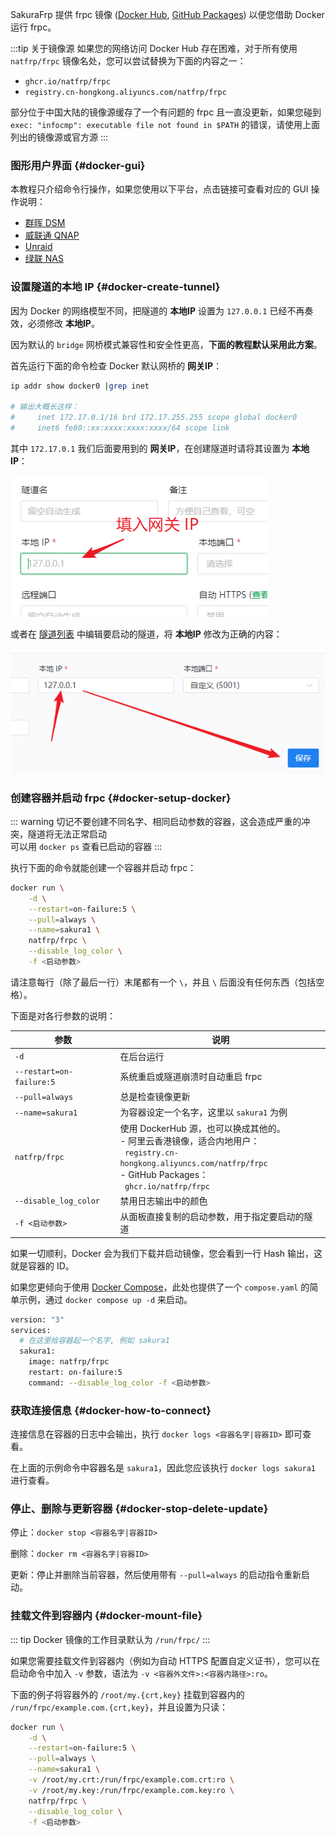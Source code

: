 <!-- markdownlint-disable MD041 -->

SakuraFrp 提供 frpc 镜像 ([Docker Hub](https://hub.docker.com/r/natfrp/frpc), [GitHub Packages](https://github.com/orgs/natfrp/packages/container/package/frpc)) 以便您借助 Docker 运行 frpc。

:::tip 关于镜像源
如果您的网络访问 Docker Hub 存在困难，对于所有使用 `natfrp/frpc` 镜像名处，您可以尝试替换为下面的内容之一：

- `ghcr.io/natfrp/frpc`
- `registry.cn-hongkong.aliyuncs.com/natfrp/frpc`

部分位于中国大陆的镜像源缓存了一个有问题的 frpc 且一直没更新，如果您碰到 `exec: "infocmp": executable file not found in $PATH` 的错误，请使用上面列出的镜像源或官方源
:::

### 图形用户界面 {#docker-gui}

本教程只介绍命令行操作，如果您使用以下平台，点击链接可查看对应的 GUI 操作说明：

- [群晖 DSM](/app/synology.md)
- [威联通 QNAP](/app/qnap.md)
- [Unraid](/app/unraid)
- [绿联 NAS](/app/ugreen.md)

### 设置隧道的本地 IP {#docker-create-tunnel}

因为 Docker 的网络模型不同，把隧道的 **本地IP** 设置为 `127.0.0.1` 已经不再奏效，必须修改 **本地IP**。

因为默认的 `bridge` 网桥模式兼容性和安全性更高，**下面的教程默认采用此方案**。

首先运行下面的命令检查 Docker 默认网桥的 **网关IP**：

```bash
ip addr show docker0 |grep inet

# 输出大概长这样：
#     inet 172.17.0.1/16 brd 172.17.255.255 scope global docker0
#     inet6 fe80::xx:xxxx:xxxx:xxxx/64 scope link
```

其中 `172.17.0.1` 我们后面要用到的 **网关IP**，在创建隧道时请将其设置为 **本地IP**：

![](../_images/docker-tunnel-new.png)

或者在 [隧道列表](https://www.natfrp.com/tunnel/) 中编辑要启动的隧道，将 **本地IP** 修改为正确的内容：

![](../_images/docker-tunnel-mod.png)

### 创建容器并启动 frpc {#docker-setup-docker}

::: warning
切记不要创建不同名字、相同启动参数的容器，这会造成严重的冲突，隧道将无法正常启动  
可以用 `docker ps` 查看已启动的容器
:::

执行下面的命令就能创建一个容器并启动 frpc：

```bash
docker run \
    -d \
    --restart=on-failure:5 \
    --pull=always \
    --name=sakura1 \
    natfrp/frpc \
    --disable_log_color \
    -f <启动参数>
```

请注意每行（除了最后一行）末尾都有一个 `\`，并且 `\` 后面没有任何东西（包括空格）。

下面是对各行参数的说明：

| 参数 | 说明 |
| --- | --- |
| `-d` | 在后台运行 |
| `--restart=on-failure:5` | 系统重启或隧道崩溃时自动重启 frpc |
| `--pull=always` | 总是检查镜像更新 |
| `--name=sakura1` | 为容器设定一个名字，这里以 `sakura1` 为例 |
| `natfrp/frpc` | 使用 DockerHub 源，也可以换成其他的。<br>- 阿里云香港镜像，适合内地用户：<br>&nbsp;&nbsp;`registry.cn-hongkong.aliyuncs.com/natfrp/frpc`<br>- GitHub Packages：<br>&nbsp;&nbsp;`ghcr.io/natfrp/frpc` |
| `--disable_log_color` | 禁用日志输出中的颜色 |
| `-f <启动参数>` | 从面板直接复制的启动参数，用于指定要启动的隧道 |

如果一切顺利，Docker 会为我们下载并启动镜像，您会看到一行 Hash 输出，这就是容器的 ID。

如果您更倾向于使用 [Docker Compose](https://docs.docker.com/compose/)，此处也提供了一个 `compose.yaml` 的简单示例，通过 `docker compose up -d` 来启动。

```bash
version: "3"
services:
  # 在这里给容器起一个名字, 例如 sakura1
  sakura1:
    image: natfrp/frpc
    restart: on-failure:5
    command: --disable_log_color -f <启动参数>
```

### 获取连接信息 {#docker-how-to-connect}

连接信息在容器的日志中会输出，执行 `docker logs <容器名字|容器ID>` 即可查看。

在上面的示例命令中容器名是 `sakura1`，因此您应该执行 `docker logs sakura1` 进行查看。

### 停止、删除与更新容器 {#docker-stop-delete-update}

停止：`docker stop <容器名字|容器ID>`

删除：`docker rm <容器名字|容器ID>`

更新：停止并删除当前容器，然后使用带有 `--pull=always` 的启动指令重新启动。

### 挂载文件到容器内 {#docker-mount-file}

::: tip
Docker 镜像的工作目录默认为 `/run/frpc/`
:::

如果您需要挂载文件到容器内（例如为自动 HTTPS 配置自定义证书），您可以在启动命令中加入 `-v` 参数，语法为 `-v <容器外文件>:<容器内路径>:ro`。

下面的例子将容器外的 `/root/my.{crt,key}` 挂载到容器内的 `/run/frpc/example.com.{crt,key}`，并且设置为只读：

```bash
docker run \
    -d \
    --restart=on-failure:5 \
    --pull=always \
    --name=sakura1 \
    -v /root/my.crt:/run/frpc/example.com.crt:ro \
    -v /root/my.key:/run/frpc/example.com.key:ro \
    natfrp/frpc \
    --disable_log_color \
    -f <启动参数>
```
